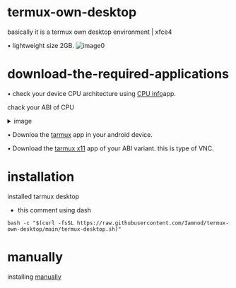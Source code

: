 # termux-own-desktop
basically it is a termux own desktop environment | xfce4 

• lightweight size 2GB.
![image0](https://github.com/Iamnod/termux-own-desktop/assets/166691075/26ccb03f-0983-473b-a5a9-8c30ce3ba9da)
# download-the-required-applications

• check your device CPU architecture using [CPU info](https://play.google.com/store/apps/details?id=com.kgurgul.cpuinfo)app.
 
chack your ABI of CPU
<details>
<summary>image</summary>
 
![image1](https://github.com/Iamnod/termux-on-desktop/assets/166691075/68bb34b8-7380-4621-ac8f-601cbc737589)

</details>

• Downloa the [tarmux](https://f-droid.org/en/packages/com.termux/) app in your android device.

• Download the [tarmux x11](https://github.com/termux/termux-x11/releases) app of your ABI variant.
this is type of VNC.
# installation
installed tarmux desktop
* this comment using dash
```
bash -c "$(curl -fsSL https://raw.githubusercontent.com/Iamnod/termux-own-desktop/main/termux-desktop.sh)"
```
# manually
installing 
[manually](https://github.com/neel-xyt/termux-desktop/blob/main/Manually.md)
